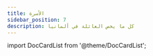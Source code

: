 ```yaml
---
title: الأسرة
sidebar_position: 7
description: كل ما يخص العائلة في ألمانيا
---
```


import DocCardList from '@theme/DocCardList';

<DocCardList />

